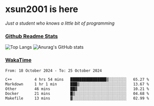 # xsun2001 is here

*Just a student who knows a little bit of programming*

### [Github Readme Stats](https://github.com/anuraghazra/github-readme-stats)

![Top Langs](https://github-readme-stats.vercel.app/api/top-langs/?username=xsun2001&layout=compact&theme=radical) ![Anurag's GitHub stats](https://github-readme-stats.vercel.app/api?username=xsun2001&show_icons=true&theme=radical)

### [WakaTime](https://wakatime.com)

<!--START_SECTION:waka-->

```txt
From: 18 October 2024 - To: 25 October 2024

C++          4 hrs 54 mins   ████████████████▒░░░░░░░░   65.27 %
Markdown     1 hr 1 min      ███▒░░░░░░░░░░░░░░░░░░░░░   13.67 %
Other        46 mins         ██▓░░░░░░░░░░░░░░░░░░░░░░   10.21 %
Docker       21 mins         █▒░░░░░░░░░░░░░░░░░░░░░░░   04.68 %
Makefile     13 mins         ▓░░░░░░░░░░░░░░░░░░░░░░░░   02.99 %
```

<!--END_SECTION:waka-->
